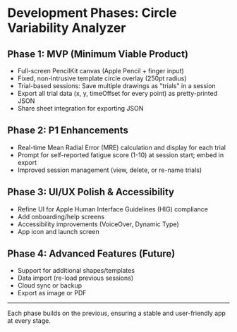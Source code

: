 # Development Phases: Circle Variability Analyzer

## Phase 1: MVP (Minimum Viable Product)
- Full-screen PencilKit canvas (Apple Pencil + finger input)
- Fixed, non-intrusive template circle overlay (250pt radius)
- Trial-based sessions: Save multiple drawings as "trials" in a session
- Export all trial data (x, y, timeOffset for every point) as pretty-printed JSON
- Share sheet integration for exporting JSON

## Phase 2: P1 Enhancements
- Real-time Mean Radial Error (MRE) calculation and display for each trial
- Prompt for self-reported fatigue score (1-10) at session start; embed in export
- Improved session management (view, delete, or re-name trials)

## Phase 3: UI/UX Polish & Accessibility
- Refine UI for Apple Human Interface Guidelines (HIG) compliance
- Add onboarding/help screens
- Accessibility improvements (VoiceOver, Dynamic Type)
- App icon and launch screen

## Phase 4: Advanced Features (Future)
- Support for additional shapes/templates
- Data import (re-load previous sessions)
- Cloud sync or backup
- Export as image or PDF

---
Each phase builds on the previous, ensuring a stable and user-friendly app at every stage. 